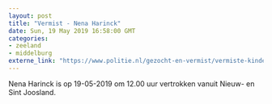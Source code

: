 ```yaml
---
layout: post
title: "Vermist - Nena Harinck"
date: Sun, 19 May 2019 16:58:00 GMT
categories: 
- zeeland 
- middelburg 
externe_link: "https://www.politie.nl/gezocht-en-vermist/vermiste-kinderen/2019/mei/nena-harinck.html"
---
```


Nena Harinck is op 19-05-2019 om 12.00 uur vertrokken vanuit Nieuw- en Sint Joosland.
